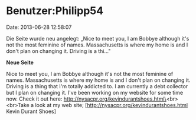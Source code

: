 Benutzer:Philipp54
==================

Date: 2013-06-28 12:58:07

Die Seite wurde neu angelegt: „Nice to meet you, I am Bobbye although
it\'s not the most feminine of names. Massachusetts is where my home is
and I don\'t plan on changing it. Driving is a thi..."

**Neue Seite**

<div>

Nice to meet you, I am Bobbye although it\'s not the most feminine of
names. Massachusetts is where my home is and I don\'t plan on changing
it. Driving is a thing that I\'m totally addicted to. I am currently a
debt collector but I plan on changing it. I\'ve been working on my
website for some time now. Check it out here:
http://nysacpr.org/kevindurantshoes.html\<br\>\<br\>Take a look at my
web site; \[http://nysacpr.org/kevindurantshoes.html Kevin Durant
Shoes\]

</div>
